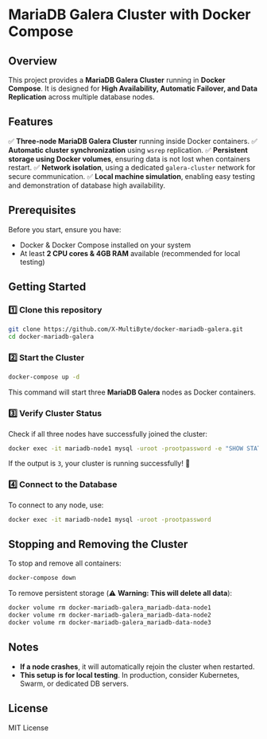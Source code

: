 # MariaDB Galera Cluster with Docker Compose

## Overview
This project provides a **MariaDB Galera Cluster** running in **Docker Compose**. 
It is designed for **High Availability, Automatic Failover, and Data Replication** across multiple database nodes.

## Features
✅ **Three-node MariaDB Galera Cluster** running inside Docker containers.
✅ **Automatic cluster synchronization** using `wsrep` replication.
✅ **Persistent storage using Docker volumes**, ensuring data is not lost when containers restart.
✅ **Network isolation**, using a dedicated `galera-cluster` network for secure communication.
✅ **Local machine simulation**, enabling easy testing and demonstration of database high availability.

## Prerequisites
Before you start, ensure you have:
- Docker & Docker Compose installed on your system
- At least **2 CPU cores & 4GB RAM** available (recommended for local testing)

## Getting Started
### 1️⃣ Clone this repository
```sh
git clone https://github.com/X-MultiByte/docker-mariadb-galera.git
cd docker-mariadb-galera
```

### 2️⃣ Start the Cluster
```sh
docker-compose up -d
```
This command will start three **MariaDB Galera** nodes as Docker containers.

### 3️⃣ Verify Cluster Status
Check if all three nodes have successfully joined the cluster:
```sh
docker exec -it mariadb-node1 mysql -uroot -prootpassword -e "SHOW STATUS LIKE 'wsrep_cluster_size';"
```
If the output is `3`, your cluster is running successfully! 🎉

### 4️⃣ Connect to the Database
To connect to any node, use:
```sh
docker exec -it mariadb-node1 mysql -uroot -prootpassword
```

## Stopping and Removing the Cluster
To stop and remove all containers:
```sh
docker-compose down
```
To remove persistent storage (⚠️ **Warning: This will delete all data**):
```sh
docker volume rm docker-mariadb-galera_mariadb-data-node1
docker volume rm docker-mariadb-galera_mariadb-data-node2
docker volume rm docker-mariadb-galera_mariadb-data-node3
```

## Notes
- **If a node crashes**, it will automatically rejoin the cluster when restarted.
- **This setup is for local testing**. In production, consider Kubernetes, Swarm, or dedicated DB servers.

## License
MIT License

